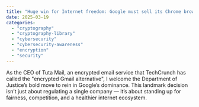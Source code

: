 ```yaml
---
title: "Huge win for Internet freedom: Google must sell its Chrome browser"
date: 2025-03-19
categories: 
  - "cryptography"
  - "cryptography-library"
  - "cybersecurity"
  - "cybersecurity-awareness"
  - "encryption"
  - "security"
---
```


As the CEO of Tuta Mail, an encrypted email service that TechCrunch has called the "encrypted Gmail alternative", I welcome the Department of Justice’s bold move to rein in Google’s dominance. This landmark decision isn’t just about regulating a single company — it’s about standing up for fairness, competition, and a healthier internet ecosystem.
